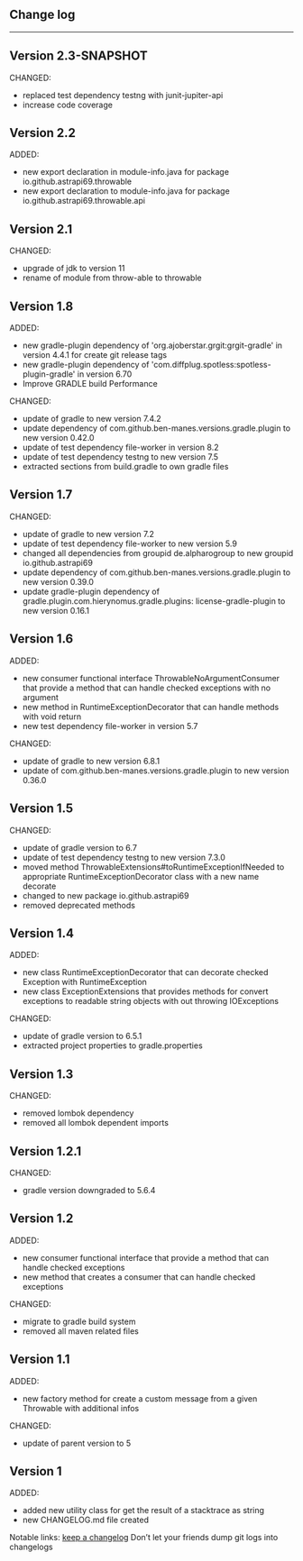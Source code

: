 ## Change log
----------------------

Version 2.3-SNAPSHOT
-------------

CHANGED:

- replaced test dependency testng with junit-jupiter-api
- increase code coverage

Version 2.2
-------------

ADDED:

- new export declaration in module-info.java for package io.github.astrapi69.throwable
- new export declaration to module-info.java for package io.github.astrapi69.throwable.api

Version 2.1
-------------

CHANGED:

- upgrade of jdk to version 11
- rename of module from throw-able to throwable

Version 1.8
-------------

ADDED:

- new gradle-plugin dependency of 'org.ajoberstar.grgit:grgit-gradle' in version 4.4.1 for create git release tags
- new gradle-plugin dependency of 'com.diffplug.spotless:spotless-plugin-gradle' in version 6.70
- Improve GRADLE build Performance

CHANGED:

- update of gradle to new version 7.4.2
- update dependency of com.github.ben-manes.versions.gradle.plugin to new version 0.42.0
- update of test dependency file-worker in version 8.2
- update of test dependency testng to new version 7.5
- extracted sections from build.gradle to own gradle files

Version 1.7
-------------

CHANGED:

- update of gradle to new version 7.2
- update of test dependency file-worker to new version 5.9
- changed all dependencies from groupid de.alpharogroup to new groupid io.github.astrapi69
- update dependency of com.github.ben-manes.versions.gradle.plugin to new version 0.39.0
- update gradle-plugin dependency of gradle.plugin.com.hierynomus.gradle.plugins:
  license-gradle-plugin to new version 0.16.1

Version 1.6
-------------

ADDED:

- new consumer functional interface ThrowableNoArgumentConsumer that provide a method that can
  handle checked exceptions with no argument
- new method in RuntimeExceptionDecorator that can handle methods with void return
- new test dependency file-worker in version 5.7

CHANGED:

- update of gradle to new version 6.8.1
- update of com.github.ben-manes.versions.gradle.plugin to new version 0.36.0

Version 1.5
-------------

CHANGED:

- update of gradle version to 6.7
- update of test dependency testng to new version 7.3.0
- moved method ThrowableExtensions#toRuntimeExceptionIfNeeded to appropriate
  RuntimeExceptionDecorator class with a new name decorate
- changed to new package io.github.astrapi69
- removed deprecated methods

Version 1.4
-------------

ADDED:

- new class RuntimeExceptionDecorator that can decorate checked Exception with RuntimeException
- new class ExceptionExtensions that provides methods for convert exceptions to readable string
  objects with out throwing IOExceptions

CHANGED:

- update of gradle version to 6.5.1
- extracted project properties to gradle.properties

Version 1.3
-------------

CHANGED:

- removed lombok dependency
- removed all lombok dependent imports

Version 1.2.1
-------------

CHANGED:

- gradle version downgraded to 5.6.4

Version 1.2
-------------

ADDED:

- new consumer functional interface that provide a method that can handle checked exceptions
- new method that creates a consumer that can handle checked exceptions

CHANGED:

- migrate to gradle build system
- removed all maven related files

Version 1.1
-------------

ADDED:

- new factory method for create a custom message from a given Throwable with additional infos

CHANGED:

- update of parent version to 5

Version 1
-------------

ADDED:

- added new utility class for get the result of a stacktrace as string
- new CHANGELOG.md file created

Notable links:
[keep a changelog](http://keepachangelog.com/en/1.0.0/) Don’t let your friends dump git logs into
changelogs
